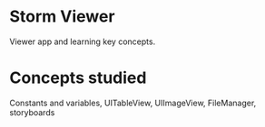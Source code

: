 # Storm Viewer

Viewer app and learning key concepts.


# Concepts studied

Constants and variables, UITableView, UIImageView, FileManager, storyboards
